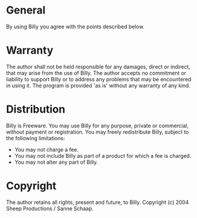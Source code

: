 # General
By using Billy you agree with the points described below.

# Warranty
The author shall not be held responsible for any damages, direct or indirect, that may arise from the use of Billy. The author accepts no commitment or liability to support Billy or to address any problems that may be encountered in using it. The program is provided 'as is' without any warranty of any kind.

# Distribution
Billy is Freeware. You may use Billy for any purpose, private or commercial, without payment or registration. You may freely redistribute Billy, subject to the following limitations:
- You may not charge a fee.
- You may not include Billy as part of a product for which a fee is charged.
- You may not alter any part of Billy.

# Copyright
The author retains all rights, present and future, to Billy.
Copyright (c) 2004 Sheep Productions / Sanne Schaap.